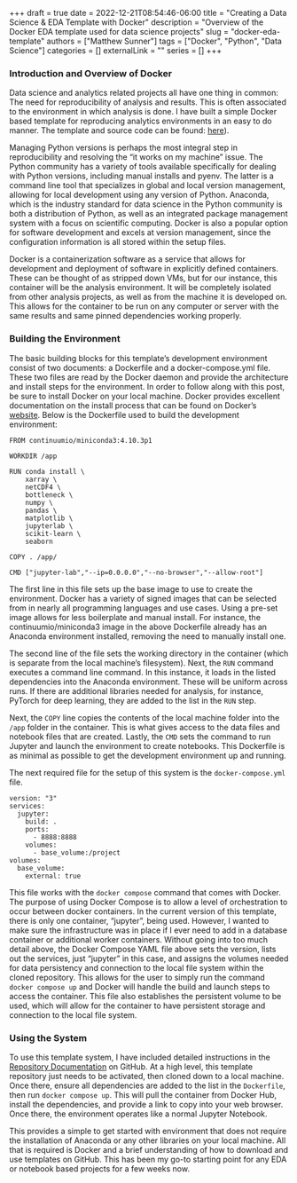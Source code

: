 +++ 
draft = true
date = 2022-12-21T08:54:46-06:00
title = "Creating a Data Science & EDA Template with Docker"
description = "Overview of the Docker EDA template used for data science projects"
slug = "docker-eda-template"
authors = ["Matthew Sunner"]
tags = ["Docker", "Python", "Data Science"]
categories = []
externalLink = ""
series = []
+++

### Introduction and Overview of Docker

Data science and analytics related projects all have one thing in common: The need for reproducibility of analysis and results. This is often associated to the environment in which analysis is done. I have built a simple Docker based template for reproducing analytics environments in an easy to do manner. The template and source code can be found: [here](https://github.com/mattsunner/ds-container)).

Managing Python versions is perhaps the most integral step in reproducibility and resolving the “it works on my machine” issue. The Python community has a variety of tools available specifically for dealing with Python versions, including manual installs and pyenv. The latter is a command line tool that specializes in global and local version management, allowing for local development using any version of Python. Anaconda, which is the industry standard for data science in the Python community is both a distribution of Python, as well as an integrated package management system with a focus on scientific computing. Docker is also a popular option for software development and excels at version management, since the configuration information is all stored within the setup files.

Docker is a containerization software as a service that allows for development and deployment of software in explicitly defined containers. These can be thought of as stripped down VMs, but for our instance, this container will be the analysis environment. It will be completely isolated from other analysis projects, as well as from the machine it is developed on. This allows for the container to be run on any computer or server with the same results and same pinned dependencies working properly. 

### Building the Environment

The basic building blocks for this template’s development environment consist of two documents: a Dockerfile and a docker-compose.yml file. These two files are read by the Docker daemon and provide the architecture and install steps for the environment. In order to follow along with this post, be sure to install Docker on your local machine. Docker provides excellent documentation on the install process that can be found on Docker’s [website](https://www.docker.com/). Below is the Dockerfile used to build the development environment:

```docker
FROM continuumio/miniconda3:4.10.3p1

WORKDIR /app

RUN conda install \
    xarray \
    netCDF4 \
    bottleneck \
    numpy \
    pandas \
    matplotlib \
    jupyterlab \
    scikit-learn \
    seaborn  

COPY . /app/

CMD ["jupyter-lab","--ip=0.0.0.0","--no-browser","--allow-root"]
```

The first line in this file sets up the base image to use to create the environment. Docker has a variety of signed images that can be selected from in nearly all programming languages and use cases. Using a pre-set image allows for less boilerplate and manual install. For instance, the continuumio/miniconda3 image in the above Dockerfile already has an Anaconda environment installed, removing the need to manually install one. 

The second line of the file sets the working directory in the container (which is separate from the local machine’s filesystem). Next, the `RUN` command executes a command line command. In this instance, it loads in the listed dependencies into the Anaconda environment. These will be uniform across runs. If there are additional libraries needed for analysis, for instance, PyTorch for deep learning, they are added to the list in the `RUN` step. 

Next, the `COPY` line copies the contents of the local machine folder into the `/app` folder in the container. This is what gives access to the data files and notebook files that are created. Lastly, the `CMD` sets the command to run Jupyter and launch the environment to create notebooks. This Dockerfile is as minimal as possible to get the development environment up and running. 

The next required file for the setup of this system is the `docker-compose.yml` file. 

```docker
version: "3"
services:
  jupyter:
    build: .
    ports:
      - 8888:8888
    volumes:
      - base_volume:/project
volumes:
  base_volume:
    external: true
```

This file works with the `docker compose` command that comes with Docker. The purpose of using Docker Compose is to allow a level of orchestration to occur between docker containers. In the current version of this template, there is only one container, “jupyter”, being used. However, I wanted to make sure the infrastructure was in place if I ever need to add in a database container or additional worker containers. Without going into too much detail above, the Docker Compose YAML file above sets the version, lists out the services, just “jupyter” in this case, and assigns the volumes needed for data persistency and connection to the local file system within the cloned repository. This allows for the user to simply run the command `docker compose up` and Docker will handle the build and launch steps to access the container. This file also establishes the persistent volume to be used, which will allow for the container to have persistent storage and connection to the local file system.

### Using the System

To use this template system, I have included detailed instructions in the [Repository Documentation](https://github.com/mattsunner/ds-container) on GitHub. At a high level, this template repository just needs to be activated, then cloned down to a local machine. Once there, ensure all dependencies are added to the list in the `Dockerfile`, then run `docker compose up`. This will pull the container from Docker Hub, install the dependencies, and provide a link to copy into your web browser. Once there, the environment operates like a normal Jupyter Notebook. 

This provides a simple to get started with environment that does not require the installation of Anaconda or any other libraries on your local machine. All that is required is Docker and a brief understanding of how to download and use templates on GitHub. This has been my go-to starting point for any EDA or notebook based projects for a few weeks now.